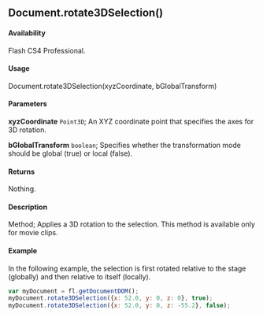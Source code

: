 ## Document.rotate3DSelection()

#### Availability

Flash CS4 Professional.

#### Usage

Document.rotate3DSelection(xyzCoordinate, bGlobalTransform)

#### Parameters

**xyzCoordinate** `Point3D`; An XYZ coordinate point that specifies the axes for 3D rotation.

**bGlobalTransform** `boolean`; Specifies whether the transformation mode should be global (true) or local (false).

#### Returns

Nothing.

#### Description

Method; Applies a 3D rotation to the selection. This method is available only for movie clips.

#### Example

In the following example, the selection is first rotated relative to the stage (globally) and then relative to itself (locally).

```javascript
var myDocument = fl.getDocumentDOM();
myDocument.rotate3DSelection({x: 52.0, y: 0, z: 0}, true); 
myDocument.rotate3DSelection({x: 52.0, y: 0, z: -55.2}, false);
```
